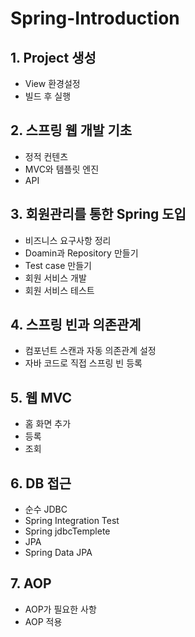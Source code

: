 # Spring-Introduction

## 1. Project 생성
 - View 환경설정
 - 빌드 후 실행

## 2. 스프링 웹 개발 기초
 - 정적 컨텐츠
 - MVC와 템플릿 엔진
 - API

## 3. 회원관리를 통한 Spring 도입
 - 비즈니스 요구사항 정리
 - Doamin과 Repository 만들기
 - Test case 만들기
 - 회원 서비스 개발
 - 회원 서비스 테스트

## 4. 스프링 빈과 의존관계
 - 컴포넌트 스캔과 자동 의존관계 설정
 - 자바 코드로 직접 스프링 빈 등록

## 5. 웹  MVC
 - 홈 화면 추가
 - 등록
 - 조회

## 6. DB 접근
 - 순수 JDBC
 - Spring Integration Test
 - Spring jdbcTemplete
 - JPA
 - Spring Data JPA

## 7. AOP
 - AOP가 필요한 사항
 - AOP 적용
